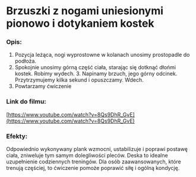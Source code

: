 # Brzuszki z nogami uniesionymi pionowo i dotykaniem kostek

### Opis:
1. Pozycja leżąca, nogi wyprostowne w kolanach unosimy prostopadle do podłoża. 
2. Spokojnie unosimy górną część ciała, starając się dotknąć dłońmi kostek. Robimy wydech. 3. Napinamy brzuch, jego górny odcinek. Przytrzymujemy kilka sekund i opuszczamy. Wdech.
4. Powtarzamy ćwiczenie

### Link do filmu:
[https://www.youtube.com/watch?v=8Qs9DhR_GvE](https://www.youtube.com/watch?v=8Qs9DhR_GvE)

### Efekty:
Odpowiednio wykonywany plank wzmocni, ustabilizuje i poprawi postawę ciała, zniweluje tym samym dolegliwości pleców. Deska to idealne uzupełnienie codziennych treningów. Dla osób zaawansowanych, które trenują częściej, to ćwiczenie pomoże poprawić siłę i ogólną kondycję.
